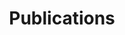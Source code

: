 ---
title: Publications

# Listing view
view: showcase

# Optional banner image (relative to `assets/media/` folder).
banner:
  caption: ''
  image: ''
---